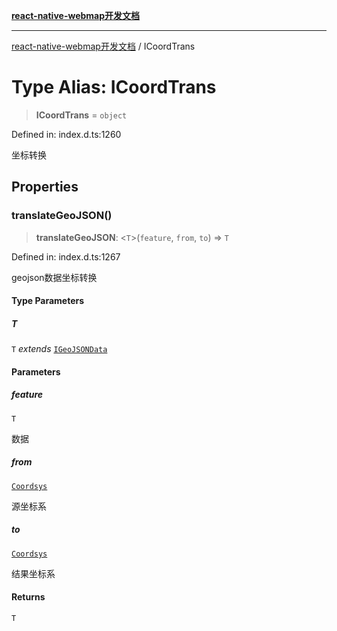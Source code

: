 [**react-native-webmap开发文档**](../README.md)

***

[react-native-webmap开发文档](../globals.md) / ICoordTrans

# Type Alias: ICoordTrans

> **ICoordTrans** = `object`

Defined in: index.d.ts:1260

坐标转换

## Properties

### translateGeoJSON()

> **translateGeoJSON**: \<`T`\>(`feature`, `from`, `to`) => `T`

Defined in: index.d.ts:1267

geojson数据坐标转换

#### Type Parameters

##### T

`T` *extends* [`IGeoJSONData`](IGeoJSONData.md)

#### Parameters

##### feature

`T`

数据

##### from

[`Coordsys`](Coordsys.md)

源坐标系

##### to

[`Coordsys`](Coordsys.md)

结果坐标系

#### Returns

`T`
